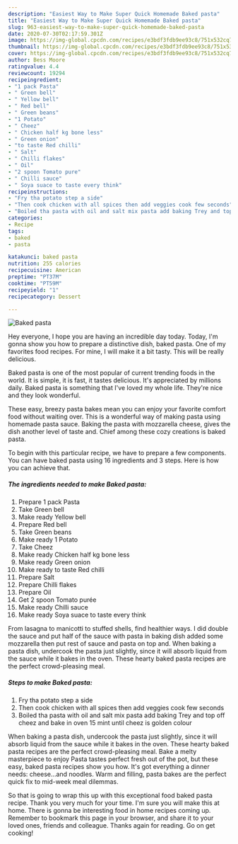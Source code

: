 ```yaml
---
description: "Easiest Way to Make Super Quick Homemade Baked pasta"
title: "Easiest Way to Make Super Quick Homemade Baked pasta"
slug: 963-easiest-way-to-make-super-quick-homemade-baked-pasta
date: 2020-07-30T02:17:59.301Z
image: https://img-global.cpcdn.com/recipes/e3bdf3fdb9ee93c8/751x532cq70/baked-pasta-recipe-main-photo.jpg
thumbnail: https://img-global.cpcdn.com/recipes/e3bdf3fdb9ee93c8/751x532cq70/baked-pasta-recipe-main-photo.jpg
cover: https://img-global.cpcdn.com/recipes/e3bdf3fdb9ee93c8/751x532cq70/baked-pasta-recipe-main-photo.jpg
author: Bess Moore
ratingvalue: 4.4
reviewcount: 19294
recipeingredient:
- "1 pack Pasta"
- " Green bell"
- " Yellow bell"
- " Red bell"
- " Green beans"
- "1 Potato"
- " Cheez"
- " Chicken half kg bone less"
- " Green onion"
- "to taste Red chilli"
- " Salt"
- " Chilli flakes"
- " Oil"
- "2 spoon Tomato pure"
- " Chilli sauce"
- " Soya suace to taste every think"
recipeinstructions:
- "Fry tha potato step a side"
- "Then cook chicken with all spices then add veggies cook few seconds"
- "Boiled tha pasta with oil and salt mix pasta add baking Trey and top off cheez and bake in oven 15 mint until cheez is golden colour"
categories:
- Recipe
tags:
- baked
- pasta

katakunci: baked pasta 
nutrition: 255 calories
recipecuisine: American
preptime: "PT37M"
cooktime: "PT59M"
recipeyield: "1"
recipecategory: Dessert

---
```



![Baked pasta](https://img-global.cpcdn.com/recipes/e3bdf3fdb9ee93c8/751x532cq70/baked-pasta-recipe-main-photo.jpg)

Hey everyone, I hope you are having an incredible day today. Today, I'm gonna show you how to prepare a distinctive dish, baked pasta. One of my favorites food recipes. For mine, I will make it a bit tasty. This will be really delicious.

Baked pasta is one of the most popular of current trending foods in the world. It is simple, it is fast, it tastes delicious. It's appreciated by millions daily. Baked pasta is something that I've loved my whole life. They're nice and they look wonderful.

These easy, breezy pasta bakes mean you can enjoy your favorite comfort food without waiting over. This is a wonderful way of making pasta using homemade pasta sauce. Baking the pasta with mozzarella cheese, gives the dish another level of taste and. Chief among these cozy creations is baked pasta.


To begin with this particular recipe, we have to prepare a few components. You can have baked pasta using 16 ingredients and 3 steps. Here is how you can achieve that.

<!--inarticleads1-->

##### The ingredients needed to make Baked pasta:

1. Prepare 1 pack Pasta
1. Take  Green bell
1. Make ready  Yellow bell
1. Prepare  Red bell
1. Take  Green beans
1. Make ready 1 Potato
1. Take  Cheez
1. Make ready  Chicken half kg bone less
1. Make ready  Green onion
1. Make ready to taste Red chilli
1. Prepare  Salt
1. Prepare  Chilli flakes
1. Prepare  Oil
1. Get 2 spoon Tomato purée
1. Make ready  Chilli sauce
1. Make ready  Soya suace to taste every think


From lasagna to manicotti to stuffed shells, find healthier ways. I did double the sauce and put half of the sauce with pasta in baking dish added some mozzarella then put rest of sauce and pasta on top and. When baking a pasta dish, undercook the pasta just slightly, since it will absorb liquid from the sauce while it bakes in the oven. These hearty baked pasta recipes are the perfect crowd-pleasing meal. 

<!--inarticleads2-->

##### Steps to make Baked pasta:

1. Fry tha potato step a side
1. Then cook chicken with all spices then add veggies cook few seconds
1. Boiled tha pasta with oil and salt mix pasta add baking Trey and top off cheez and bake in oven 15 mint until cheez is golden colour


When baking a pasta dish, undercook the pasta just slightly, since it will absorb liquid from the sauce while it bakes in the oven. These hearty baked pasta recipes are the perfect crowd-pleasing meal. Bake a melty masterpiece to enjoy Pasta tastes perfect fresh out of the pot, but these easy, baked pasta recipes show you how. It&#39;s got everything a dinner needs: cheese…and noodles. Warm and filling, pasta bakes are the perfect quick fix to mid-week meal dilemmas. 

So that is going to wrap this up with this exceptional food baked pasta recipe. Thank you very much for your time. I'm sure you will make this at home. There is gonna be interesting food in home recipes coming up. Remember to bookmark this page in your browser, and share it to your loved ones, friends and colleague. Thanks again for reading. Go on get cooking!
